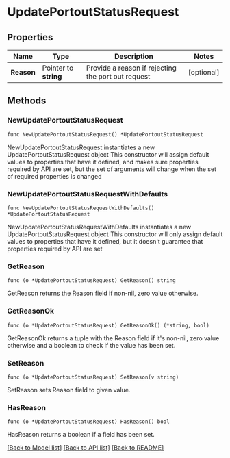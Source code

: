 # UpdatePortoutStatusRequest

## Properties

Name | Type | Description | Notes
------------ | ------------- | ------------- | -------------
**Reason** | Pointer to **string** | Provide a reason if rejecting the port out request | [optional] 

## Methods

### NewUpdatePortoutStatusRequest

`func NewUpdatePortoutStatusRequest() *UpdatePortoutStatusRequest`

NewUpdatePortoutStatusRequest instantiates a new UpdatePortoutStatusRequest object
This constructor will assign default values to properties that have it defined,
and makes sure properties required by API are set, but the set of arguments
will change when the set of required properties is changed

### NewUpdatePortoutStatusRequestWithDefaults

`func NewUpdatePortoutStatusRequestWithDefaults() *UpdatePortoutStatusRequest`

NewUpdatePortoutStatusRequestWithDefaults instantiates a new UpdatePortoutStatusRequest object
This constructor will only assign default values to properties that have it defined,
but it doesn't guarantee that properties required by API are set

### GetReason

`func (o *UpdatePortoutStatusRequest) GetReason() string`

GetReason returns the Reason field if non-nil, zero value otherwise.

### GetReasonOk

`func (o *UpdatePortoutStatusRequest) GetReasonOk() (*string, bool)`

GetReasonOk returns a tuple with the Reason field if it's non-nil, zero value otherwise
and a boolean to check if the value has been set.

### SetReason

`func (o *UpdatePortoutStatusRequest) SetReason(v string)`

SetReason sets Reason field to given value.

### HasReason

`func (o *UpdatePortoutStatusRequest) HasReason() bool`

HasReason returns a boolean if a field has been set.


[[Back to Model list]](../README.md#documentation-for-models) [[Back to API list]](../README.md#documentation-for-api-endpoints) [[Back to README]](../README.md)


